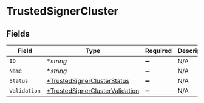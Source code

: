 # TrustedSignerCluster


## Fields

| Field                                                                                    | Type                                                                                     | Required                                                                                 | Description                                                                              |
| ---------------------------------------------------------------------------------------- | ---------------------------------------------------------------------------------------- | ---------------------------------------------------------------------------------------- | ---------------------------------------------------------------------------------------- |
| `ID`                                                                                     | **string*                                                                                | :heavy_minus_sign:                                                                       | N/A                                                                                      |
| `Name`                                                                                   | **string*                                                                                | :heavy_minus_sign:                                                                       | N/A                                                                                      |
| `Status`                                                                                 | [*TrustedSignerClusterStatus](../../models/shared/trustedsignerclusterstatus.md)         | :heavy_minus_sign:                                                                       | N/A                                                                                      |
| `Validation`                                                                             | [*TrustedSignerClusterValidation](../../models/shared/trustedsignerclustervalidation.md) | :heavy_minus_sign:                                                                       | N/A                                                                                      |
